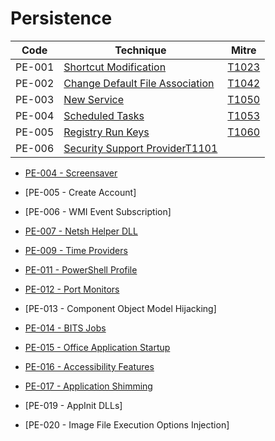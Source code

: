 # Persistence

|Code     |Technique               |Mitre     |
|---------|------------------------|----------|
|PE-001   |[Shortcut Modification](https://pentestlab.blog/2019/10/08/persistence-shortcut-modification/)|[T1023](https://attack.mitre.org/techniques/T1023/)|
|PE-002   |[Change Default File Association]()|[T1042](https://attack.mitre.org/techniques/T1042/)|
|PE-003   |[New Service](https://pentestlab.blog/2019/10/07/persistence-new-service/)|[T1050](https://attack.mitre.org/techniques/T1050/)|
|PE-004   |[Scheduled Tasks](https://pentestlab.blog/2019/11/04/persistence-scheduled-tasks/)|[T1053](https://attack.mitre.org/techniques/T1053/)|
|PE-005   |[Registry Run Keys](https://pentestlab.blog/2019/10/01/persistence-registry-run-keys/)|[T1060](https://attack.mitre.org/techniques/T1060/)|
|PE-006   |[Security Support Provider](https://pentestlab.blog/2019/10/21/persistence-security-support-provider/)[T1101](https://attack.mitre.org/techniques/T1101/)|

* [PE-004 - Screensaver](https://pentestlab.blog/2019/10/09/persistence-screensaver/)
* [PE-005 - Create Account]
* [PE-006 - WMI Event Subscription]
* [PE-007 - Netsh Helper DLL](https://pentestlab.blog/2019/10/29/persistence-netsh-helper-dll/)

* [PE-009 - Time Providers](https://pentestlab.blog/2019/10/22/persistence-time-providers/)
* [PE-011 - PowerShell Profile](https://pentestlab.blog/2019/11/05/persistence-powershell-profile/)
* [PE-012 - Port Monitors](https://pentestlab.blog/2019/10/28/persistence-port-monitors/)
* [PE-013 - Component Object Model Hijacking]
* [PE-014 - BITS Jobs](https://pentestlab.blog/2019/10/30/persistence-bits-jobs/)
* [PE-015 - Office Application Startup](https://pentestlab.blog/2019/12/11/persistence-office-application-startup/)
* [PE-016 - Accessibility Features](https://pentestlab.blog/2019/11/13/persistence-accessibility-features/)
* [PE-017 - Application Shimming](https://pentestlab.blog/2019/12/16/persistence-application-shimming/)

* [PE-019 - AppInit DLLs]
* [PE-020 - Image File Execution Options Injection]
